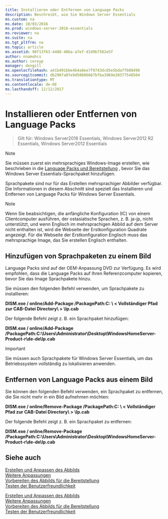 ```yaml
---
title: Installieren oder Entfernen von Language Packs
description: Beschreibt, wie Sie Windows Server Essentials
ms.custom: na
ms.date: 10/03/2016
ms.prod: windows-server-2016-essentials
ms.reviewer: na
ms.suite: na
ms.tgt_pltfrm: na
ms.topic: article
ms.assetid: 98f13f63-4480-40ba-a7ef-d1d9b7582e5f
author: nnamuhcs
ms.author: coreyp
manager: dongill
ms.openlocfilehash: a41b491bbe4b4a8ee7f9743dc85e5bdaffb08496
ms.sourcegitcommit: db290fa07e9d50686667bfba3969e20377548504
ms.translationtype: MT
ms.contentlocale: de-DE
ms.lasthandoff: 12/12/2017
---
```

# <a name="install-or-remove-language-packs"></a>Installieren oder Entfernen von Language Packs

>Gilt für: Windows Server2016 Essentials, Windows Server2012 R2 Essentials, Windows Server2012 Essentials

> [!NOTE]
>  Sie müssen zuerst ein mehrsprachiges Windows-Image erstellen, wie beschrieben in die [Language Packs und Bereitstellung](https://technet.microsoft.com/library/hh824829) , bevor Sie das Windows Server Essentials-Sprachpaket hinzufügen.  
  
 Sprachpakete sind nur für das Erstellen mehrsprachiger Abbilder verfügbar. Die Informationen in diesem Abschnitt sind speziell das Installieren und Entfernen von Language Packs für Windows Server Essentials.  
  
> [!NOTE]
>  Wenn Sie beabsichtigen, die anfängliche Konfiguration (IC) von einem Clientcomputer ausführen, der ostasiatische Sprachen, z. B. ja-jp, nicht unterstützt, und wenn Englisch im mehrsprachigen Abbild auf dem Server nicht enthalten ist, wird die Webseite der Erstkonfiguration Quadrate angezeigt. Für die Webseite der Erstkonfiguration Englisch muss das mehrsprachige Image, das Sie erstellen Englisch enthalten.  
  
## <a name="adding-language-packs-to-an-image"></a>Hinzufügen von Sprachpaketen zu einem Bild  
 Language Packs sind auf der OEM-Anpassung DVD zur Verfügung. Es wird empfohlen, dass die Language Packs auf Ihren Referenzcomputer kopieren, bevor Sie das Image Sprachpakete hinzu.  
  
 Sie müssen den folgenden Befehl verwenden, um Sprachpakete zu installieren:  
  
 **DISM.exe / online/Add-Package /PackagePath:C: \\ < Vollständiger Pfad zur CAB-Datei Directory\ > \lp.cab**  
  
 Der folgende Befehl zeigt z. B. ein Sprachpaket hinzufügen:  
  
 **DISM.exe / online/Add-Package /PackagePath:C:\Users\Administrator\Desktop\WindowsHomeServer-Product-r\de-de\lp.cab**  
  
> [!IMPORTANT]
>  Sie müssen auch Sprachpakete für Windows Server Essentials, um das Betriebssystem vollständig zu lokalisieren anwenden.  
  
## <a name="removing-language-packs-from-an-image"></a>Entfernen von Language Packs aus einem Bild  
 Sie können den folgenden Befehl verwenden, ein Sprachpaket zu entfernen, die Sie nicht mehr in ein Bild aufnehmen möchten:  
  
 **DISM.exe / online/Remove-Package /PackagePath:C: \\ < Vollständiger Pfad zur CAB-Datei Directory\ > \lp.cab**  
  
 Der folgende Befehl zeigt z. B. ein Sprachpaket zu entfernen:  
  
 **DISM.exe / online/Remove-Package /PackagePath:C:\Users\Administrator\Desktop\WindowsHomeServer-Product-r\de-de\lp.cab**  
  
## <a name="see-also"></a>Siehe auch  

 [Erstellen und Anpassen des Abbilds](Creating-and-Customizing-the-Image.md)   
 [Weitere Anpassungen](Additional-Customizations.md)   
 [Vorbereiten des Abbilds für die Bereitstellung](Preparing-the-Image-for-Deployment.md)   
 [Testen der Benutzerfreundlichkeit](Testing-the-Customer-Experience.md)

 [Erstellen und Anpassen des Abbilds](../install/Creating-and-Customizing-the-Image.md)   
 [Weitere Anpassungen](../install/Additional-Customizations.md)   
 [Vorbereiten des Abbilds für die Bereitstellung](../install/Preparing-the-Image-for-Deployment.md)   
 [Testen der Benutzerfreundlichkeit](../install/Testing-the-Customer-Experience.md)

